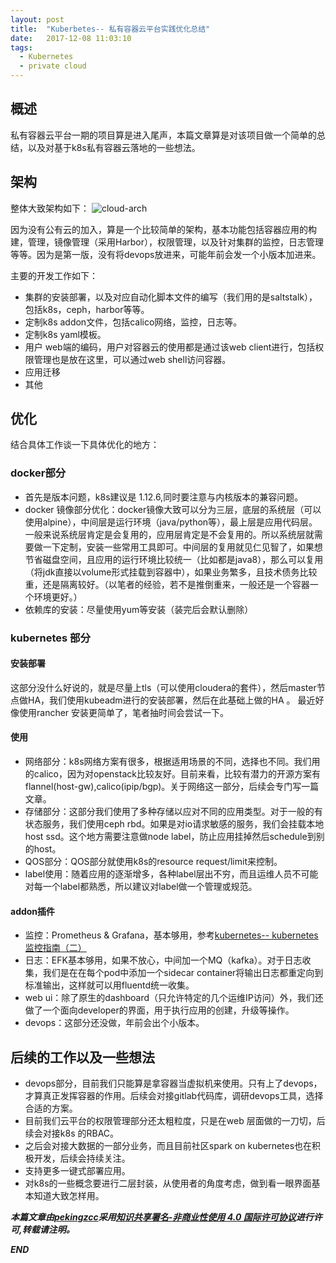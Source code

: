```yaml
---
layout: post
title:  "Kuberbetes-- 私有容器云平台实践优化总结"
date:   2017-12-08 11:03:10
tags: 
  - Kubernetes
  - private cloud
---
```



## 概述

私有容器云平台一期的项目算是进入尾声，本篇文章算是对该项目做一个简单的总结，以及对基于k8s私有容器云落地的一些想法。


## 架构

整体大致架构如下：
![cloud-arch](http://oeptotikb.bkt.clouddn.com/k8s-arch.jpg)

因为没有公有云的加入，算是一个比较简单的架构，基本功能包括容器应用的构建，管理，镜像管理（采用Harbor），权限管理，以及针对集群的监控，日志管理等等。因为是第一版，没有将devops放进来，可能年前会发一个小版本加进来。

主要的开发工作如下：
- 集群的安装部署，以及对应自动化脚本文件的编写（我们用的是saltstalk），包括k8s，ceph，harbor等等。
- 定制k8s addon文件，包括calico网络，监控，日志等。
- 定制k8s yaml模板。
- 用户 web端的编码，用户对容器云的使用都是通过该web client进行，包括权限管理也是放在这里，可以通过web shell访问容器。
- 应用迁移
- 其他

## 优化

结合具体工作谈一下具体优化的地方：

### docker部分

- 首先是版本问题，k8s建议是 1.12.6,同时要注意与内核版本的兼容问题。
- docker 镜像部分优化：docker镜像大致可以分为三层，底层的系统层（可以使用alpine），中间层是运行环境（java/python等），最上层是应用代码层。一般来说系统层肯定是会复用的，应用层肯定是不会复用的。所以系统层就需要做一下定制，安装一些常用工具即可。中间层的复用就见仁见智了，如果想节省磁盘空间，且应用的运行环境比较统一（比如都是java8），那么可以复用（将jdk直接以volume形式挂载到容器中），如果业务繁多，且技术债务比较重，还是隔离较好。（以笔者的经验，若不是推倒重来，一般还是一个容器一个环境更好。）
- 依赖库的安装：尽量使用yum等安装（装完后会默认删除）

### kubernetes 部分

#### 安装部署

这部分没什么好说的，就是尽量上tls（可以使用cloudera的套件），然后master节点做HA，我们使用kubeadm进行的安装部署，然后在此基础上做的HA 。
最近好像使用rancher 安装更简单了，笔者抽时间会尝试一下。

#### 使用

- 网络部分：k8s网络方案有很多，根据适用场景的不同，选择也不同。我们用的calico，因为对openstack比较友好。目前来看，比较有潜力的开源方案有flannel(host-gw),calico(ipip/bgp)。关于网络这一部分，后续会专门写一篇文章。
- 存储部分：这部分我们使用了多种存储以应对不同的应用类型。对于一般的有状态服务，我们使用ceph rbd。如果是对io请求敏感的服务，我们会挂载本地host ssd。这个地方需要注意做node label，防止应用挂掉然后schedule到别的host。
- QOS部分：QOS部分就使用k8s的resource request/limit来控制。
- label使用：随着应用的逐渐增多，各种label层出不穷，而且运维人员不可能对每一个label都熟悉，所以建议对label做一个管理或规范。

#### addon插件

- 监控：Prometheus & Grafana，基本够用，参考[kubernetes-- kubernetes 监控指南（二）](https://zhangchenchen.github.io/2017/11/09/kubernetes-monitoring-guide-2/)
- 日志：EFK基本够用，如果不放心，中间加一个MQ（kafka）。对于日志收集，我们是在在每个pod中添加一个sidecar container将输出日志都重定向到标准输出，这样就可以用fluentd统一收集。
- web ui：除了原生的dashboard（只允许特定的几个运维IP访问）外，我们还做了一个面向developer的界面，用于执行应用的创建，升级等操作。
- devops：这部分还没做，年前会出个小版本。

## 后续的工作以及一些想法

- devops部分，目前我们只能算是拿容器当虚拟机来使用。只有上了devops，才算真正发挥容器的作用。后续会对接gitlab代码库，调研devops工具，选择合适的方案。
- 目前我们云平台的权限管理部分还太粗粒度，只是在web 层面做的一刀切，后续会对接k8s 的RBAC。
- 之后会对接大数据的一部分业务，而且目前社区spark on kubernetes也在积极开发，后续会持续关注。
- 支持更多一键式部署应用。
- 对k8s的一些概念要进行二层封装，从使用者的角度考虑，做到看一眼界面基本知道大致怎样用。


***本篇文章由[pekingzcc](https://zhangchenchen.github.io/)采用[知识共享署名-非商业性使用 4.0 国际许可协议](https://creativecommons.org/licenses/by-nc-sa/4.0/)进行许可,转载请注明。***


 ***END***